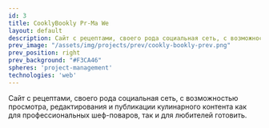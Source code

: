 ```yaml
---
id: 3
title: CooklyBookly Pr-Ma We
layout: default
description: Сайт с рецептами, своего рода социальная сеть, с возможностью просмотра, редактирования и публикации кулинарного контента как для профессиональных шеф-поваров, так и для любителей готовить.
prev_image: "/assets/img/projects/prev/cookly-bookly-prev.png"
prev_position: right
prev_background: "#F3CA46"
spheres: 'project-management'
technologies: 'web'
---
```


Сайт с рецептами, своего рода социальная сеть, с возможностью просмотра, редактирования и публикации кулинарного контента как для профессиональных шеф-поваров, так и для любителей готовить.
